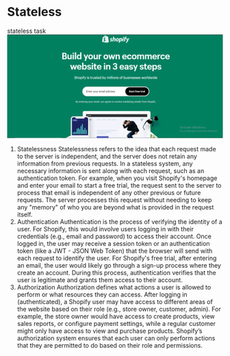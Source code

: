 # Stateless
stateless task
![alt text](image.png)
1. Statelessness
Statelessness refers to the idea that each request made to the server is independent, and the server does not retain any information from previous requests.
In a stateless system, any necessary information is sent along with each request, such as an authentication token.
For example, when you visit Shopify's homepage and enter your email to start a free trial, the request sent to the server to process that email is independent of any other previous or future requests. The server processes this request without needing to keep any "memory" of who you are beyond what is provided in the request itself.
2. Authentication
Authentication is the process of verifying the identity of a user. For Shopify, this would involve users logging in with their credentials (e.g., email and password) to access their account.
Once logged in, the user may receive a session token or an authentication token (like a JWT - JSON Web Token) that the browser will send with each request to identify the user.
For Shopify's free trial, after entering an email, the user would likely go through a sign-up process where they create an account. During this process, authentication verifies that the user is legitimate and grants them access to their account.
3. Authorization
Authorization defines what actions a user is allowed to perform or what resources they can access.
After logging in (authenticated), a Shopify user may have access to different areas of the website based on their role (e.g., store owner, customer, admin).
For example, the store owner would have access to create products, view sales reports, or configure payment settings, while a regular customer might only have access to view and purchase products.
Shopify’s authorization system ensures that each user can only perform actions that they are permitted to do based on their role and permissions.
